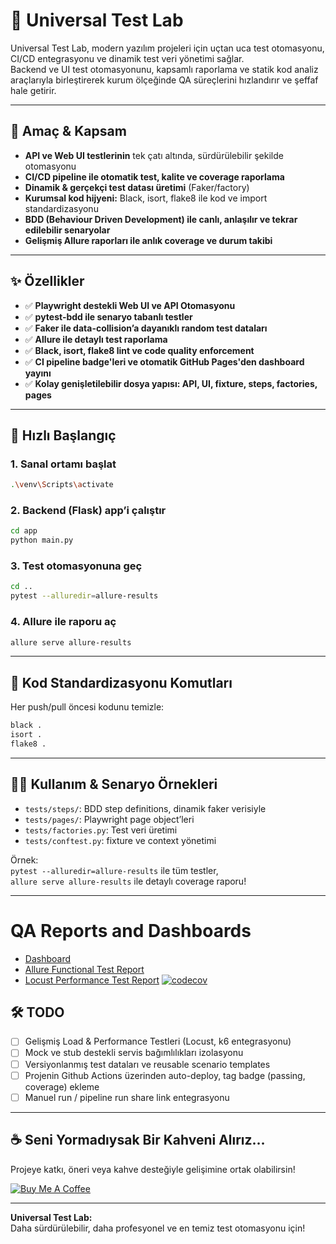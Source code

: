 # 🚀 Universal Test Lab

Universal Test Lab, modern yazılım projeleri için uçtan uca test otomasyonu, CI/CD entegrasyonu ve dinamik test veri yönetimi sağlar.  
Backend ve UI test otomasyonunu, kapsamlı raporlama ve statik kod analiz araçlarıyla birleştirerek kurum ölçeğinde QA süreçlerini hızlandırır ve şeffaf hale getirir.

---

## 🎯 Amaç & Kapsam

- **API ve Web UI testlerinin** tek çatı altında, sürdürülebilir şekilde otomasyonu  
- **CI/CD pipeline ile otomatik test, kalite ve coverage raporlama**  
- **Dinamik & gerçekçi test datası üretimi** (Faker/factory)
- **Kurumsal kod hijyeni:** Black, isort, flake8 ile kod ve import standardizasyonu  
- **BDD (Behaviour Driven Development) ile canlı, anlaşılır ve tekrar edilebilir senaryolar**
- **Gelişmiş Allure raporları ile anlık coverage ve durum takibi**

---

## ✨ Özellikler

- ✅ **Playwright destekli Web UI ve API Otomasyonu**
- ✅ **pytest-bdd ile senaryo tabanlı testler**
- ✅ **Faker ile data-collision’a dayanıklı random test dataları**
- ✅ **Allure ile detaylı test raporlama**
- ✅ **Black, isort, flake8 lint ve code quality enforcement**
- ✅ **CI pipeline badge'leri ve otomatik GitHub Pages'den dashboard yayını**
- ✅ **Kolay genişletilebilir dosya yapısı: API, UI, fixture, steps, factories, pages**

---

## 🚦 Hızlı Başlangıç

### 1. Sanal ortamı başlat  
```bash
.\venv\Scripts\activate
```

### 2. Backend (Flask) app’i çalıştır  
```bash
cd app
python main.py
```

### 3. Test otomasyonuna geç  
```bash
cd ..
pytest --alluredir=allure-results
```

### 4. Allure ile raporu aç  
```bash
allure serve allure-results
```

---

## 🧹 Kod Standardizasyonu Komutları

Her push/pull öncesi kodunu temizle:

```bash
black .
isort .
flake8 .
```

---

## 🧑‍💻 Kullanım & Senaryo Örnekleri

- `tests/steps/`: BDD step definitions, dinamik faker verisiyle
- `tests/pages/`: Playwright page object’leri
- `tests/factories.py`: Test veri üretimi
- `tests/conftest.py`: fixture ve context yönetimi

Örnek:  
`pytest --alluredir=allure-results` ile tüm testler,  
`allure serve allure-results` ile detaylı coverage raporu!

---

    
# QA Reports and Dashboards

- [Dashboard](https://fbirol.github.io/universal-test-lab/index.html)  
- [Allure Functional Test Report](https://fbirol.github.io/universal-test-lab/allure-report/index.html)  
- [Locust Performance Test Report](https://fbirol.github.io/universal-test-lab/locust-report.html)
[![codecov](https://codecov.io/gh/fbirol/universal-test-lab/branch/main/graph/badge.svg)](https://codecov.io/gh/fbirol/universal-test-lab)

## 🛠️ TODO

- [ ] Gelişmiş Load & Performance Testleri (Locust, k6 entegrasyonu)
- [ ] Mock ve stub destekli servis bağımlılıkları izolasyonu
- [ ] Versiyonlanmış test dataları ve reusable scenario templates
- [ ] Projenin Github Actions üzerinden auto-deploy, tag badge (passing, coverage) ekleme
- [ ] Manuel run / pipeline run share link entegrasyonu

---

## ☕ Seni Yormadıysak Bir Kahveni Alırız…

Projeye katkı, öneri veya kahve desteğiyle gelişimine ortak olabilirsin!

[![Buy Me A Coffee](https://img.shields.io/badge/Buy%20Me%20a%20Coffee-%23FFDD00.svg?&style=for-the-badge&logo=buy-me-a-coffee&logoColor=black)](https://buymeacoffee.com/fbirol)

---

**Universal Test Lab:**  
Daha sürdürülebilir, daha profesyonel ve en temiz test otomasyonu için!